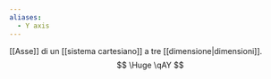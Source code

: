```yaml
---
aliases:
  - Y axis
---
```

[[Asse]] di un [[sistema cartesiano]] a tre [[dimensione|dimensioni]].
$$
\Huge \qAY
$$
